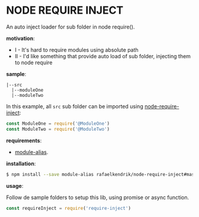 NODE REQUIRE INJECT
===================

An auto inject loader for sub folder in node require().

**motivation**:

  - I - It's hard to require modules using absolute path
  - II - I'd like something that provide auto load of sub folder, injecting them to node require

**sample**:

```
|--src
  |--moduleOne
  |--moduleTwo
```

In this example, all `src` sub folder can be imported using [node-require-inject](https://github.com/rafaelkendrik/node-require-inject):

```js
const ModuleOne = require('@ModuleOne')
const ModuleTwo = require('@ModuleTwo')
```

**requirements**:

  * [module-alias](https://github.com/ilearnio/module-alias).

**installation**:
```sh
$ npm install --save module-alias rafaelkendrik/node-require-inject#master
```

**usage**:

Follow de sample folders to setup this lib, using promise or async function.

```js
const requireInject = require('require-inject')
```
